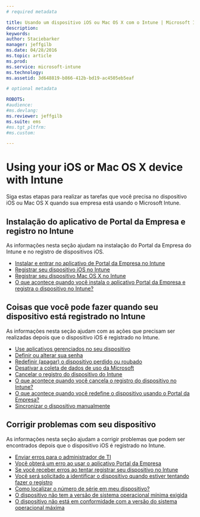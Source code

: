 ```yaml
---
# required metadata

title: Usando um dispositivo iOS ou Mac OS X com o Intune | Microsoft Intune
description:
keywords:
author: Staciebarker
manager: jeffgilb
ms.date: 04/28/2016
ms.topic: article
ms.prod:
ms.service: microsoft-intune
ms.technology:
ms.assetid: 3d648819-b866-412b-bd19-ac4505eb5eaf

# optional metadata

ROBOTS:
#audience:
#ms.devlang:
ms.reviewer: jeffgilb
ms.suite: ems
#ms.tgt_pltfrm:
#ms.custom:

---
```


# Using your iOS or Mac OS X device with Intune

Siga estas etapas para realizar as tarefas que você precisa no dispositivo iOS ou Mac OS X quando sua empresa está usando o Microsoft Intune.

## Instalação do aplicativo de Portal da Empresa e registro no Intune

As informações nesta seção ajudam na instalação do Portal da Empresa do Intune e no registro de dispositivos iOS.

- [Instalar e entrar no aplicativo de Portal da Empresa no Intune](install-and-sign-in-to-the-intune-company-portal-app-ios.md)</br>
- [Registrar seu dispositivo iOS no Intune](enroll-your-device-in-intune-ios.md)</br>
- [Registrar seu dispositivo Mac OS X no Intune](enroll-your-device-in-intune-mac-os-x.md)</br>
- [O que acontece quando você instala o aplicativo Portal da Empresa e registra o dispositivo no Intune?](what-happens-if-you-install-the-Company-Portal-app-and-enroll-your-device-in-intune-ios.md)</br>

## Coisas que você pode fazer quando seu dispositivo está registrado no Intune

As informações nesta seção ajudam com as ações que precisam ser realizadas depois que o dispositivo iOS é registrado no Intune.

- [Use aplicativos gerenciados no seu dispositivo](use-managed-apps-on-your-device-ios.md)</br>
- [Definir ou alterar sua senha](set-or-change-your-passcode-ios.md)</br>
- [Redefinir (apagar) o dispositivo perdido ou roubado](reset-erase-your-lost-or-stolen-device-ios.md)</br>
- [Desativar a coleta de dados de uso da Microsoft](turn-off-microsoft-usage-data-collection-ios.md)</br>
- [Cancelar o registro do dispositivo do Intune](unenroll-your-device-from-intune-ios.md)</br>
- [O que acontece quando você cancela o registro do dispositivo no Intune?](what-happens-if-you-unenroll-your-device-from-intune-ios.md)</br>
- [O que acontece quando você redefine o dispositivo usando o Portal da Empresa?](what-happens-if-you-reset-your-device-using-the-company-portal-ios.md)</br>
- [Sincronizar o dispositivo manualmente](sync-your-device-manually-ios.md)

## Corrigir problemas com seu dispositivo

As informações nesta seção ajudam a corrigir problemas que podem ser encontrados depois que o dispositivo iOS é registrado no Intune.

- [Enviar erros para o administrador de TI](send-errors-to-your-it-admin-ios.md)</br>
- [Você obterá um erro ao usar o aplicativo Portal da Empresa](you-get-an-error-while-using-the-company-portal-app-ios.md)</br>
- [Se você receber erros ao tentar registrar seu dispositivo no Intune](you-see-errors-while-trying-to-enroll-your-device-in-intune-ios.md)</br>
- [Você será solicitado a identificar o dispositivo quando estiver tentando fazer o registro](you-are-asked-to-identify-your-device-when-trying-to-enroll-ios.md)</br>
- [Como localizar o número de série em meu dispositivo?](how-do-i-find-the-serial-number-on-my-device-ios.md)</br>
- [O dispositivo não tem a versão de sistema operacional mínima exigida](device-doesnt-have-the-required-minimum-operating-system-version-ios.md)</br>
- [O dispositivo não está em conformidade com a versão do sistema operacional máxima](device-doesnt-comply-with-the-maximum-operating-system-version-ios.md)




<!--HONumber=May16_HO4-->


